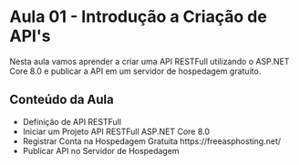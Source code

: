 

<h1 class="text-center">Aula 01 - Introdução a Criação de API's</h1>
<p class="text-justify">Nesta aula vamos aprender a criar uma API RESTFull utilizando o ASP.NET Core 8.0 e publicar a API em um servidor de hospedagem gratuito.</p>



<h2>Conteúdo da Aula</h2>
<ul>
	<li>Definição de API RESTFull</li>
	<li>Iniciar um Projeto API RESTFull ASP.NET Core 8.0</li>
	<li>Registrar Conta na Hospedagem Gratuita https://freeasphosting.net/</li>
	<li>Publicar API no Servidor de Hospedagem</li>
</ul>